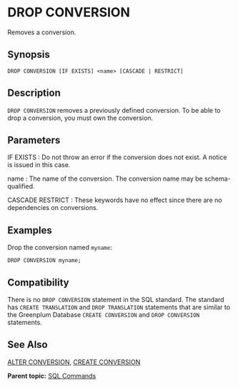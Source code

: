 # DROP CONVERSION

Removes a conversion.

## Synopsis

``` {#sql_command_synopsis}
DROP CONVERSION [IF EXISTS] <name> [CASCADE | RESTRICT]
```

## Description

`DROP CONVERSION` removes a previously defined conversion. To be able to drop a conversion, you must own the conversion.

## Parameters

IF EXISTS
:   Do not throw an error if the conversion does not exist. A notice is issued in this case.

name
:   The name of the conversion. The conversion name may be schema-qualified.

CASCADE
RESTRICT
:   These keywords have no effect since there are no dependencies on conversions.

## Examples

Drop the conversion named `myname`:

```
DROP CONVERSION myname;
```

## Compatibility

There is no `DROP CONVERSION` statement in the SQL standard. The standard has `CREATE TRANSLATION` and `DROP TRANSLATION` statements that are similar to the Greenplum Database `CREATE CONVERSION` and `DROP CONVERSION` statements.

## See Also

[ALTER CONVERSION](ALTER_CONVERSION.html), [CREATE CONVERSION](CREATE_CONVERSION.html)

**Parent topic:** [SQL Commands](../sql_commands/sql_ref.html)

